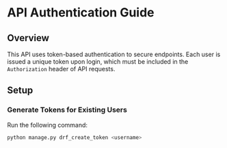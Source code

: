 # API Authentication Guide

## Overview
This API uses token-based authentication to secure endpoints. Each user is issued a unique token upon login, which must be included in the `Authorization` header of API requests.

## Setup

### Generate Tokens for Existing Users
Run the following command:
```bash
python manage.py drf_create_token <username>
